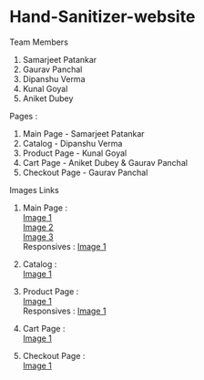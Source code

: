 # Hand-Sanitizer-website

Team Members 

1. Samarjeet Patankar
2. Gaurav Panchal
3. Dipanshu Verma
4. Kunal Goyal
5. Aniket Dubey

Pages :
1. Main Page - Samarjeet Patankar
2. Catalog - Dipanshu Verma
3. Product Page - Kunal Goyal
4. Cart Page - Aniket Dubey & Gaurav Panchal
5. Checkout Page - Gaurav Panchal

Images Links
1. Main Page : <br>
[Image 1](https://mir-s3-cdn-cf.behance.net/project_modules/1400/c6d703128485393.6156f40426d13.png)<br>
              [Image 2](https://mir-s3-cdn-cf.behance.net/project_modules/1400/b80255128485393.6156f40427ac7.png)
              <br>
              [Image 3](https://mir-s3-cdn-cf.behance.net/project_modules/1400/2f172b128485393.6156f404299cb.png)<br>
  Responsives :  [Image 1](https://mir-s3-cdn-cf.behance.net/project_modules/1400/dbfecf128485393.6156f4042899a.png)<br>
               
2. Catalog : <br>
[Image 1](https://mir-s3-cdn-cf.behance.net/project_modules/1400/bc6636128485393.6156f404291b5.png)   

3. Product Page : <br>
[Image 1](https://mir-s3-cdn-cf.behance.net/project_modules/1400/0a3be3128485393.6156f404272cd.png)<br>
 Responsives :  [Image 1](https://mir-s3-cdn-cf.behance.net/project_modules/1400/c86b2e128485393.61aaa9b2a5dd1.jpg)<br>

4. Cart Page : <br>
[Image 1](https://mir-s3-cdn-cf.behance.net/project_modules/1400/70da50128485393.6156f404256bf.png)<br>

5. Checkout Page : <br>
[Image 1](https://mir-s3-cdn-cf.behance.net/project_modules/1400/b875fe128485393.6156fae40ac5a.gif)
